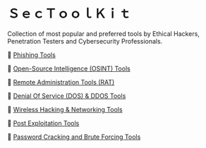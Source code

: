 # ＳｅｃＴｏｏｌＫｉｔ
Collection of most popular and preferred tools by Ethical Hackers, Penetration Testers and Cybersecurity Professionals.

🔳 [Phishing Tools](#phishing-tools)

🔳 [Open-Source Intelligence (OSINT) Tools](#osint-tools)

🔳 [Remote Administration Tools (RAT)](#rat-tools)

🔳 [Denial Of Service (DOS) & DDOS Tools](#dos-tools)

🔳 [Wireless Hacking & Networking Tools](#wireless-network-tools)

🔳 [Post Exploitation Tools](#dos-tools)

🔳 [Password Cracking and Brute Forcing Tools](#passcrack-tools)

